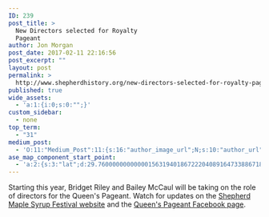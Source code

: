 ```yaml
---
ID: 239
post_title: >
  New Directors selected for Royalty
  Pageant
author: Jon Morgan
post_date: 2017-02-11 22:16:56
post_excerpt: ""
layout: post
permalink: >
  http://www.shepherdhistory.org/new-directors-selected-for-royalty-pageant/
published: true
wide_assets:
  - 'a:1:{i:0;s:0:"";}'
custom_sidebar:
  - none
top_term:
  - "31"
medium_post:
  - 'O:11:"Medium_Post":11:{s:16:"author_image_url";N;s:10:"author_url";N;s:11:"byline_name";N;s:12:"byline_email";N;s:10:"cross_link";s:2:"no";s:2:"id";N;s:21:"follower_notification";s:3:"yes";s:7:"license";s:19:"all-rights-reserved";s:14:"publication_id";s:12:"881fb60cdbf3";s:6:"status";s:4:"none";s:3:"url";N;}'
ase_map_component_start_point:
  - 'a:2:{s:3:"lat";d:29.760000000000001563194018672220408916473388671875;s:3:"lng";d:-95.3799999999999954525264911353588104248046875;}'
---
```

Starting this year, Bridget Riley and Bailey McCaul will be taking on the role of directors for the Queen's Pageant. Watch for updates on the <a href="http://www.shepherdmaplesyrupfest.org/">Shepherd Maple Syrup Festival website</a> and the <a href="https://www.facebook.com/ShepherdQueenPageant/">Queen's Pageant Facebook page</a>.